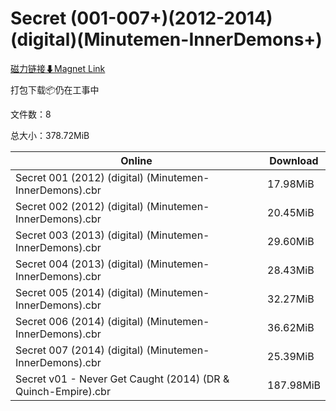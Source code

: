 # Secret (001-007+)(2012-2014)(digital)(Minutemen-InnerDemons+)

[磁力链接⬇Magnet Link](magnet:?xt=urn:btih:9642047e79c20b538d02826f474ef2c1e831f341&dn=Secret%20%28001-007%2B%29%282012-2014%29%28digital%29%28Minutemen-InnerDemons%2B%29)

打包下载📦仍在工事中

文件数：8

总大小：378.72MiB

Online | Download
--- | ---
Secret 001 (2012) (digital) (Minutemen-InnerDemons).cbr | 17.98MiB
Secret 002 (2012) (digital) (Minutemen-InnerDemons).cbr | 20.45MiB
Secret 003 (2013) (digital) (Minutemen-InnerDemons).cbr | 29.60MiB
Secret 004 (2013) (digital) (Minutemen-InnerDemons).cbr | 28.43MiB
Secret 005 (2014) (digital) (Minutemen-InnerDemons).cbr | 32.27MiB
Secret 006 (2014) (digital) (Minutemen-InnerDemons).cbr | 36.62MiB
Secret 007 (2014) (digital) (Minutemen-InnerDemons).cbr | 25.39MiB
Secret v01 - Never Get Caught (2014) (DR & Quinch-Empire).cbr | 187.98MiB